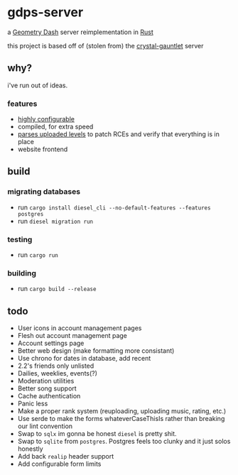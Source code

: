 # gdps-server

a [Geometry Dash](https://store.steampowered.com/app/322170/Geometry_Dash/) server reimplementation in [Rust](https://rust-lang.org)

this project is based off of (stolen from) the [crystal-gauntlet](https://git.oat.zone/oat/crystal-gauntlet) server

## why?

i've run out of ideas.

### features

- [highly configurable](https://git.reidlab.online/reidlab/gdps-server/src/branch/main/config.example.toml)
- compiled, for extra speed
- [parses uploaded levels](https://git.reidlab.online/reidlab/gdps-server/src/branch/main/src/helpers/levels.rs) to patch RCEs and verify that everything is in place
- website frontend

## build

### migrating databases

- run `cargo install diesel_cli --no-default-features --features postgres`
- run `diesel migration run`

### testing

- run `cargo run`

### building

- run `cargo build --release`

## todo

- User icons in account management pages
- Flesh out account management page
- Account settings page
- Better web design (make formatting more consistant)
- Use chrono for dates in database, add recent
- 2.2's friends only unlisted
- Dailies, weeklies, events(?)
- Moderation utilities
- Better song support
- Cache authentication
- Panic less
- Make a proper rank system (reuploading, uploading music, rating, etc.)
- Use serde to make the forms whateverCaseThisIs rather than breaking our lint convention
- Swap to `sqlx` im gonna be honest `diesel` is pretty shit.
- Swap to `sqlite` from `postgres`. Postgres feels too clunky and it just solos honestly
- Add back `realip` header support
- Add configurable form limits
